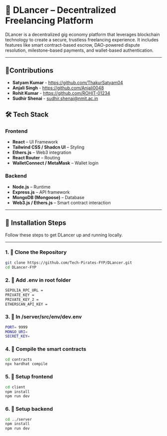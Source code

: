 # 🚀 DLancer – Decentralized Freelancing Platform

DLancer is a decentralized gig economy platform that leverages blockchain technology to create a secure, trustless freelancing experience. It includes features like smart contract-based escrow, DAO-powered dispute resolution, milestone-based payments, and wallet-based authentication.

---

## 🤝Contributions
- **Satyam Kumar** - https://github.com/ThakurSatyam04
- **Anjali Singh** - https://github.com/Anjali0048
- **Rohit Kumar** - https://github.com/ROHIT-01234
- **Sudhir Shenai** - sudhir.shenai@nmit.ac.in

## 🛠 Tech Stack

### Frontend
- **React** – UI Framework
- **Tailwind CSS / Shadcn UI** – Styling
- **Ethers.js** – Web3 integration
- **React Router** – Routing
- **WalletConnect / MetaMask** – Wallet login

### Backend
- **Node.js** – Runtime
- **Express.js** – API framework
- **MongoDB (Mongoose)** – Database
- **Web3.js / Ethers.js** – Smart contract interaction

---

## 🔧 Installation Steps

Follow these steps to get DLancer up and running locally.

---

### 1. 📁 Clone the Repository
```bash
git clone https://github.com/Tech-Pirates-FYP/DLancer.git
cd DLancer-FYP
```

### 2. 📁 Add .env in root folder
```bash
SEPOLIA_RPC_URL = 
PRIVATE_KEY = 
PRIVATE_KEY_2 =
ETHERSCAN_API_KEY =
```

### 3. 📁 In /server/src/env/dev.env
```bash
PORT= 9999
MONGO_URI= 
SECRET_KEY=
```

### 4. 📁 Compile the smart contracts
```bash
cd contracts
npx hardhat compile
```

### 5. 📁 Setup frontend
```bash
cd client
npm install
npm run dev
```

### 6. 📁 Setup backend
```bash
cd ../server
npm install
npm run dev
```
